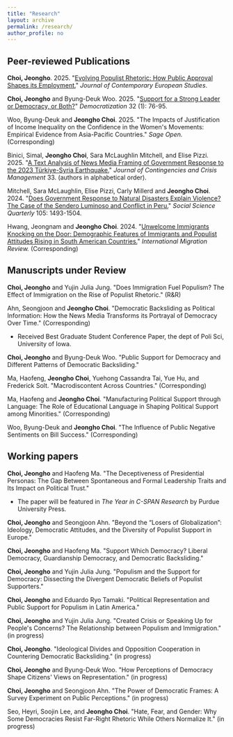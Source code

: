 ```yaml
---
title: "Research"
layout: archive
permalink: /research/
author_profile: no
---
```


## Peer-reviewed Publications

<strong>Choi, Jeongho</strong>. 2025. "[Evolving Populist Rhetoric: How Public Approval Shapes its Employment.](https://doi.org/10.1080/14782804.2025.2491400)" *Journal of Contemporary European Studies*.

**Choi, Jeongho** and Byung-Deuk Woo. 2025. "[Support for a Strong Leader or Democracy, or Both?](https://doi.org/10.1080/13510347.2024.2392643)" *Democratization* 32 (1): 76-95.

Woo, Byung-Deuk and <strong>Jeongho Choi</strong>. 2025. "The Impacts of Justification of Income Inequality on the Confidence in the Women's Movements: Empirical Evidence from Asia-Pacific Countries." *Sage Open.* (Corresponding)

Binici, Simal, <strong>Jeongho Choi</strong>, Sara McLaughlin Mitchell, and Elise Pizzi. 2025. "[A Text Analysis of News Media Framing of Government Response to the 2023 Türkiye-Syria Earthquake.](https://doi.org/10.1111/1468-5973.70023)" *Journal of Contingencies and Crisis Management* 33. (authors in alphabetical order).

Mitchell, Sara McLaughlin, Elise Pizzi, Carly Millerd and <strong>Jeongho Choi</strong>. 2024. "[Does Government Response to Natural Disasters Explain Violence? The Case of the Sendero Luminoso and Conflict in Peru.](https://doi.org/10.1111/ssqu.13438)" *Social Science Quarterly* 105: 1493-1504.

Hwang, Jeongnam and **Jeongho Choi**. 2024. "[Unwelcome Immigrants Knocking on the Door: Demographic Features of Immigrants and Populist Attitudes Rising in South American Countries.](https://doi.org/10.1177/01979183231225941)" *International Migration Review.* (Corresponding)

## Manuscripts under Review

**Choi, Jeongho** and Yujin Julia Jung. "Does Immigration Fuel Populism? The Effect of Immigration on the Rise of Populist Rhetoric." (R&R)

Ahn, Seongjoon and **Jeongho Choi**. "Democratic Backsliding as Political Information: How the News Media Transforms its Portrayal of Democracy Over Time." (Corresponding)
* Received Best Graduate Student Conference Paper, the dept of Poli Sci, University of Iowa.

<strong>Choi, Jeongho</strong> and Byung-Deuk Woo. "Public Support for Democracy and Different Patterns of Democratic Backsliding."

Ma, Haofeng, **Jeongho Choi**, Yuehong Cassandra Tai, Yue Hu, and Frederick Solt. "Macrodiscontent Across Countries." (Corresponding)

Ma, Haofeng and <strong>Jeongho Choi</strong>. "Manufacturing Political Support through Language: The Role of
Educational Language in Shaping Political Support among Minorities." (Corresponding)

Woo, Byung-Deuk and <strong>Jeongho Choi</strong>. "The Influence of Public Negative Sentiments on Bill Success." (Corresponding)

## Working papers

**Choi, Jeongho** and Haofeng Ma. "The Deceptiveness of Presidential Personas: The Gap Between Spontaneous and Formal Leadership Traits and Its Impact on Political Trust."
* The paper will be featured in *The Year in C-SPAN Research* by Purdue University Press.

**Choi, Jeongho** and Seongjoon Ahn. "Beyond the “Losers of Globalization”: Ideology, Democratic Attitudes,
and the Diversity of Populist Support in Europe."

**Choi, Jeongho** and Haofeng Ma. "Support Which Democracy? Liberal Democracy, Guardianship Democracy, and Democratic Backsliding."

**Choi, Jeongho** and Yujin Julia Jung. "Populism and the Support for Democracy: Dissecting the Divergent Democratic Beliefs of Populist Supporters."

**Choi, Jeongho** and Eduardo Ryo Tamaki. "Political Representation and Public Support for Populism in Latin America."

**Choi, Jeongho** and Yujin Julia Jung. "Created Crisis or Speaking Up for People's Concerns? The Relationship between Populism and Immigration." (in progress)

**Choi, Jeongho**. "Ideological Divides and Opposition Cooperation in Countering Democratic Backsliding." (in progress)

**Choi, Jeongho** and Byung-Deuk Woo. "How Perceptions of Democracy Shape Citizens' Views on Representation." (in progress)

**Choi, Jeongho** and Seongjoon Ahn. "The Power of Democratic Frames: A Survey Experiment on Public Perceptions." (in progress)

Seo, Heyri, Soojin Lee, and **Jeongho Choi**. "Hate, Fear, and Gender: Why Some Democracies Resist Far-Right Rhetoric While Others Normalize It." (in progress)
